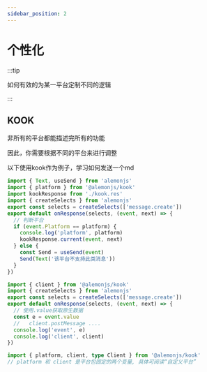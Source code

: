 ```yaml
---
sidebar_position: 2
---
```


# 个性化

:::tip

如何有效的为某一平台定制不同的逻辑

:::

## KOOK

非所有的平台都能描述完所有的功能

因此，你需要根据不同的平台来进行调整

以下使用kook作为例子，学习如何发送一个md

```ts title="src/apps/**/*/res.ts"
import { Text, useSend } from 'alemonjs'
import { platform } from '@alemonjs/kook'
import kookResponse from './kook.res'
import { createSelects } from 'alemonjs'
export const selects = createSelects(['message.create'])
export default onResponse(selects, (event, next) => {
  // 判断平台
  if (event.Platform == platform) {
    console.log('platform', platform)
    kookResponse.current(event, next)
  } else {
    const Send = useSend(event)
    Send(Text('该平台不支持此类消息'))
  }
})
```

```ts title="./kook.res.ts"
import { client } from '@alemonjs/kook'
import { createSelects } from 'alemonjs'
export const selects = createSelects(['message.create'])
export default onResponse(selects, (event, next) => {
  // 使用.value获取原生数据
  const e = event.value
  //   client.postMessage ....
  console.log('event', e)
  console.log('client', client)
})
```

```ts
import { platform, client, type Client } from '@alemonjs/kook'
// platform 和 client 是平台包固定的两个变量, 具体可阅读“自定义平台”
```
